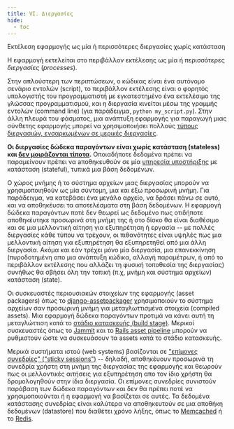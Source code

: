 ```yaml
---
title: VI. Διεργασίες
hide:
  - toc
---
```

Εκτέλεση εφαρμογής ως μία ή περισσότερες διεργασίες χωρίς κατάσταση

Η εφαρμογή εκτελείται στο περιβάλλον εκτέλεσης ως μία ή περισσότερες *διεργασίες* (*processes*).

Στην απλούστερη των περιπτώσεων, ο κώδικας είναι ένα αυτόνομο σενάριο εντολών (script), το περιβάλλον εκτέλεσης είναι ο φορητός υπολογιστής του προγραμματιστή με εγκατεστημένο ένα εκτελέσιμο της γλώσσας προγραμματισμού, και η διεργασία κινείται μέσω της γραμμής εντολών (command line) (για παράδειγμα, `python my_script.py`).  Στην άλλη πλευρά του φάσματος, μια ανάπτυξη εφαρμογής για παραγωγή μιας σύνθετης εφαρμογής μπορεί να χρησιμοποιήσει πολλούς [τύπους διεργασιών, ενσαρκωμένων σε μερικές διεργασίες](./concurrency.md).

**Οι διεργασίες δώδεκα παραγόντων είναι χωρίς κατάσταση (stateless) και [δεν μοιράζονται τίποτα](http://en.wikipedia.org/wiki/Shared_nothing_architecture).**  Οποιαδήποτε δεδομένα πρέπει να παραμείνουν πρέπει να aποθηκευθούν σε μία [υπηρεσία υποστήριξης](./backing-services.md) με κατάσταση (stateful), τυπικά μια βάση δεδομένων.

Ο χώρος μνήμης ή το σύστημα αρχείων μιας διεργασίας μπορούν να χρησιμοποιηθούν ως μία σύντομη, μια και έξω προσωρινή μνήμη.  Για παράδειγμα, να κατεβάσει ένα μεγάλο αρχείο, να δράσει πάνω σε αυτό, και να αποθηκέυσει τα αποτελέσματα στη βάση δεδομένων.  Η εφαρμογή δώδεκα παραγόντων ποτέ δεν θεωρεί ως δεδομένο πως οτιδήποτε αποθηκέυτηκε προσωρινά στη μνήμη της ή στο δίσκο θα είναι διαθέσιμο και σε μια μελλοντική αίτηση για εξυπηρέτηση ή εργασία -- με πολλές διεργασίες κάθε τύπου να τρέχουν, οι πιθανότητες είναι υψηλές πως μια μελλοντική αίτηση για εξυπηρέτηση θα εξυπηρετηθεί από μια άλλη διεργασία.  Ακόμα και εάν τρέχει μόνο μία διεργασία, μια επανεκκίνηση (πυροδοτημένη απο μια ανάπτυξη κώδικα, αλλαγή παραμέτρων, ή από το περιβάλλον εκτέλεσης που αλλάζει τη φυσική τοποθεσία της διεργασίας) συνήθως θα σβήσει όλη την τοπική (π.χ, μνήμη και σύστημα αρχείων) κατάσταση (state).

Οι συσκευαστές περιουσιακών στοιχείων της εφαρμογής (asset packagers) όπως το [django-assetpackager](http://code.google.com/p/django-assetpackager/) χρησιμοποιούν το σύστημα αρχείων σαν προσωρινή μνήμη για μεταγλωττισμένα στοιχεία (compiled assets).  Μια εφαρμογή δώδεκα παραγόντων προτιμά να κάνει αυτή τη μεταγλώττιση κατά το [στάδιο κατασκευής (build stage)](./build-release-run.md). Μερικοί συσκευαστές όπως το [Jammit](http://documentcloud.github.io/jammit/) και το [Rails asset pipeline](http://ryanbigg.com/guides/asset_pipeline.html) μπορούν να ρυθμιστούν ώστε να συσκευάσουν τα assets κατά το στάδιο κατασκευής.

Μερικά συστήματα ιστού (web systems) βασίζονται σε ["επίμονες συνεδρίες" ("sticky sessions")](http://en.wikipedia.org/wiki/Load_balancing_%28computing%29#Persistence) -- δηλαδή, αποθηκέυουν προσωρινά τη συνεδρία χρήστη στη μνήμη της διεργασίας της εφαρμογής και θεωρούν πως οι μελλοντικές αιτήσεις για εξυπηρέτηση απο τον ίδιο χρήστη θα δρομολογηθούν στην ίδια διεργασία.  Οι επίμονες συνεδρίες συνιστούν παράβαση των δώδεκα παραγόντων και δεν θα πρέπει ποτέ να χρησιμοποιούνται ή η εφαρμογή να βασίζεται σε αυτές.  Τα δεδομένα κατάστασης συνεδρίας είναι καλύτερα να αποθηκευτούν σε μια αποθήκη δεδομένων (datastore) που διαθέτει χρόνο λήξης, όπως το [Memcached](http://memcached.org/) ή το [Redis](http://redis.io/).
